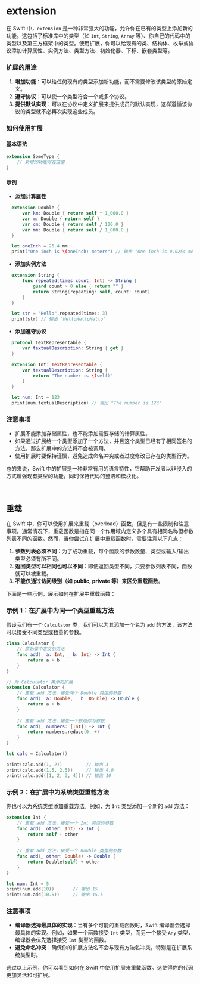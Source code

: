 # extension
在 Swift 中，`extension` 是一种非常强大的功能，允许你在已有的类型上添加新的功能。这包括了标准库中的类型（如 `Int`, `String`, `Array` 等）、你自己的代码中的类型以及第三方框架中的类型。使用扩展，你可以给现有的类、结构体、枚举或协议添加计算属性、实例方法、类型方法、初始化器、下标、嵌套类型等。

### 扩展的用途

1. **增加功能**：可以给任何现有的类型添加新功能，而不需要修改该类型的原始定义。
2. **遵守协议**：可以使一个类型符合一个或多个协议。
3. **提供默认实现**：可以在协议中定义扩展来提供成员的默认实现，这样遵循该协议的类型就不必再次实现这些成员。

### 如何使用扩展

#### 基本语法
```swift
extension SomeType {
    // 新增的功能写在这里
}
```

#### 示例

- **添加计算属性**
```swift
  extension Double {
      var km: Double { return self * 1_000.0 }
      var m: Double { return self }
      var cm: Double { return self / 100.0 }
      var mm: Double { return self / 1_000.0 }
  }

  let oneInch = 25.4.mm
  print("One inch is \(oneInch) meters") // 输出 "One inch is 0.0254 meters"
```

- **添加实例方法**
```swift
  extension String {
      func repeated(times count: Int) -> String {
          guard count > 0 else { return "" }
          return String(repeating: self, count: count)
      }
  }

  let str = "Hello".repeated(times: 3)
  print(str) // 输出 "HelloHelloHello"
```

- **添加遵守协议**
```swift
  protocol TextRepresentable {
      var textualDescription: String { get }
  }

  extension Int: TextRepresentable {
      var textualDescription: String {
          return "The number is \(self)"
      }
  }

  let num: Int = 123
  print(num.textualDescription) // 输出 "The number is 123"
```

### 注意事项
- 扩展不能添加存储属性，也不能添加需要存储的计算属性。
- 如果通过扩展给一个类型添加了一个方法，并且这个类型已经有了相同签名的方法，那么扩展中的方法将不会被调用。
- 使用扩展时要保持谨慎，避免造成命名冲突或者过度修改已存在的类型行为。

总的来说，Swift 中的扩展是一种非常有用的语言特性，它帮助开发者以非侵入的方式增强现有类型的功能，同时保持代码的整洁和模块化。

<br>

## 重载
在 Swift 中，你可以使用扩展来重载（overload）函数，但是有一些限制和注意事项。通常情况下，重载函数是指在同一个作用域内定义多个具有相同名称但参数列表不同的函数。然而，当你尝试在扩展中重载函数时，需要注意以下几点：

1. **参数列表必须不同**：为了成功重载，每个函数的参数数量、类型或输入/输出类型必须有所不同。
2. **返回类型可以相同也可以不同**：即使返回类型不同，只要参数列表不同，函数就可以被重载。
3. **不能仅通过访问级别（如 public, private 等）来区分重载函数**。

下面是一些示例，展示如何在扩展中重载函数：

### 示例 1：在扩展中为同一个类型重载方法

假设我们有一个 `Calculator` 类，我们可以为其添加一个名为 `add` 的方法，该方法可以接受不同类型或数量的参数。

```swift
class Calculator {
    // 原始类中定义的方法
    func add(_ a: Int, _ b: Int) -> Int {
        return a + b
    }
}

// 为 Calculator 类添加扩展
extension Calculator {
    // 重载 add 方法，接受两个 Double 类型的参数
    func add(_ a: Double, _ b: Double) -> Double {
        return a + b
    }
    
    // 重载 add 方法，接受一个数组作为参数
    func add(_ numbers: [Int]) -> Int {
        return numbers.reduce(0, +)
    }
}

let calc = Calculator()

print(calc.add(1, 2))         // 输出 3
print(calc.add(1.5, 2.5))     // 输出 4.0
print(calc.add([1, 2, 3, 4])) // 输出 10
```

### 示例 2：在扩展中为系统类型重载方法

你也可以为系统类型添加重载方法。例如，为 `Int` 类型添加一个新的 `add` 方法：

```swift
extension Int {
    // 重载 add 方法，接受一个 Int 类型的参数
    func add(_ other: Int) -> Int {
        return self + other
    }
    
    // 重载 add 方法，接受一个 Double 类型的参数
    func add(_ other: Double) -> Double {
        return Double(self) + other
    }
}

let num: Int = 5
print(num.add(10))       // 输出 15
print(num.add(10.5))     // 输出 15.5
```

### 注意事项
- **编译器选择最具体的实现**：当有多个可能的重载函数时，Swift 编译器会选择最具体的实现。例如，如果一个函数接受 `Int` 类型，而另一个接受 `Any` 类型，编译器会优先选择接受 `Int` 类型的函数。
- **避免命名冲突**：确保你的扩展方法名不会与现有方法名冲突，特别是在扩展系统类型时。

通过以上示例，你可以看到如何在 Swift 中使用扩展来重载函数。这使得你的代码更加灵活和可扩展。